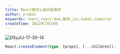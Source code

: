 ```yaml
---
title: React是怎么运行起来的
author: yrobot
keywords: react,react-dom,解读,jsx,babel,compiler
createTime: 2022年7月19日
---
```


![D5yJlJ-17-30-14](https://images.yrobot.top/2022-07-19/D5yJlJ-17-30-14.png)

```ts
React.createElement(type, [props], [...children]);
```
